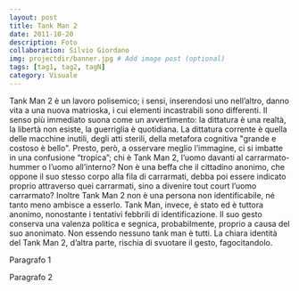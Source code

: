 ```yaml
---
layout: post
title: Tank Man 2
date: 2011-10-20
description: Foto
collaboration: Silvio Giordano
img: projectdir/banner.jpg # Add image post (optional)
tags: [tag1, tag2, tagN]
category: Visuale
---
```



Tank Man 2 è un lavoro polisemico; i sensi, inserendosi uno nell’altro, danno vita a una nuova matrioska, i cui elementi incastrabili sono differenti. Il senso più immediato suona come un avvertimento: la dittatura è una realtà, la libertà non esiste, la guerriglia è quotidiana. La dittatura corrente è quella delle macchine inutili, degli atti sterili, della metafora cognitiva "grande e costoso è bello".
Presto, però, a osservare meglio l’immagine, ci si imbatte in una confusione “tropica”; chi è Tank Man 2, l’uomo davanti al carrarmato-hummer o l’uomo all’interno? Non è una beffa che il cittadino anonimo, che oppone il suo stesso corpo alla fila di carrarmati, debba poi essere indicato proprio attraverso quei carrarmati, sino a divenire tout court l’uomo carrarmato?
Inoltre Tank Man 2 non è una persona non identificabile, né tanto meno ambisce a esserlo. Tank Man, invece, è stato ed è tuttora anonimo, nonostante i tentativi febbrili di identificazione.
Il suo gesto conserva una valenza politica e segnica, probabilmente, proprio a causa del suo anonimato. Non essendo nessuno tank man è tutti. La chiara identità del Tank Man 2, d’altra parte, rischia di svuotare il gesto, fagocitandolo.


Paragrafo 1

Paragrafo 2
